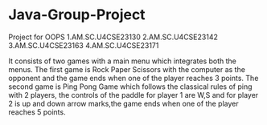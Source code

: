 # Java-Group-Project

Project for OOPS
1.AM.SC.U4CSE23130
2.AM.SC.U4CSE23142
3.AM.SC.U4CSE23163
4.AM.SC.U4CSE23171

It consists of two games with a main menu which integrates both the menus. The first game is Rock Paper Scissors with the computer as the opponent and the game ends when one of the player reaches 3 points. The second game is Ping Pong Game which follows the classical rules of ping with 2 players, the controls of the paddle for player 1 are W,S and for player 2 is up and down arrow marks,the game ends when one of the player reaches 5 points.
